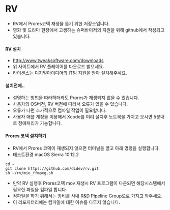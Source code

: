 # RV
- RV에서 Prores코덱 재생을 돕기 위한 저장소입니다.
- 영화 및 드라마 현장에서 고생하는 슈퍼바이저의 지원을 위해 github에서 작성되고 있습니다.

#### RV 설치
- http://www.tweaksoftware.com/downloads
- 위 사이트에서 RV 플레이어를 다운로드 받으세요.
- 라이센스는 디지털아이디어의 IT팀 지원을 받아 설치해주세요.

#### 설치전에..
- 설명하는 방법을 따라하더라도 Prores가 재생되지 않을 수 있습니다.
- 사용자의 OS버전, RV 버전에 따라서 오류가 있을 수 있습니다.
- 오류가 나면 추가적으로 컴파일 작업이 필요합니다.
- 사용자 애플 계정을 이용해서 Xcode를 미리 설치후 노트북을 가지고 오시면 5분내로 장애처리가 가능합니다.

#### Prores 코덱 설치하기
- RV에서 Prores 코덱이 재생되지 않으면 터미널을 열고 아래 명령을 실행합니다.
- 테스트환경 macOS Sierra 10.12.2
```
cd ~
git clone https://github.com/didev/rv.git
sh ~/rv/mio_ffmpeg.sh
```
- 만약 RV 실행후 Prores코덱 mov 재생시 RV 프로그램이 다운되면 해당시스템에서 필요한 파일을 컴파일 합니다.
- 컴파일을 하기 위해서는 장비를 사내 R&D Pipeline Group으로 가지고 와주세요.
- 이 리포지터리에는 컴파일에 대한 이슈를 다루지 않습니다.

